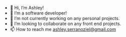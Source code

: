 - 👋 Hi, I’m Ashley!
- 👀 I’m a software developer!
- 🌱 I’m not currently working on any personal projects.
- 💞️ I’m looking to collaborate on any front end projects.
- 📫 How to reach me ashley.serranoziel@gmail.com

<!---
aszcoding/aszcoding is a ✨ special ✨ repository because its `README.md` (this file) appears on your GitHub profile.
You can click the Preview link to take a look at your changes.
--->
